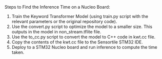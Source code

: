 Steps to Find the Inference Time on a Nucleo Board:

1. Train the Keyword Transformer Model (using train.py script with the relevant parameters or the original repository code).
2. Use the convert.py script to optimize the model to a smaller size. This outputs in the model in non_stream.tflite file.
3. Use the to_cc.py script to convert the model to C++ code in kwt.cc file.
4. Copy the contents of the kwt.cc file to the Sensortile STM32 IDE.
5. Deploy to a STM32 Nucleo board and run inference to compute the time taken.
